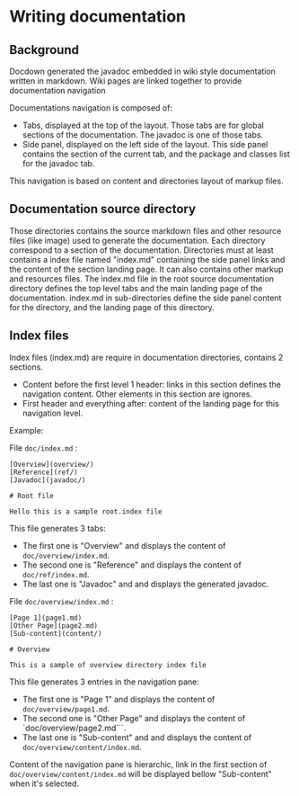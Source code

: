 # Writing documentation

## Background

Docdown generated the javadoc embedded in wiki style documentation written in markdown. Wiki pages are linked together
to provide documentation navigation

Documentations navigation is composed of:

* Tabs, displayed at the top of the layout. Those tabs are for global sections of the documentation. The javadoc is 
one of those tabs.
* Side panel, displayed on the left side of the layout. This side panel contains the section of the current tab, 
and the package and classes list for the javadoc tab.

This navigation is based on content and directories layout of markup files.

## Documentation source directory

Those directories contains the source markdown files and other resource files (like image) used to generate the 
documentation. Each directory correspond to a section of the documentation. Directories must at least contains a 
index file named "index.md" containing the side panel links and the content of the section landing page. It can also
contains other markup and resources files. The index.md file in the root source documentation directory defines the 
top level tabs and the main landing page of the documentation. index.md in sub-directories define the side panel 
content for the directory, and the landing page of this directory.

 
## Index files

Index files (index.md) are require in documentation directories, contains 2 sections.

* Content before the first level 1 header: links in this section defines the navigation content. Other elements in 
this section are ignores.
* First header and everything after: content of the landing page for this navigation level.

Example:

File `doc/index.md` :

```
[Overview](overview/)
[Reference](ref/)
[Javadoc](javadoc/)

# Root file

Hello this is a sample root.index file
```

This file generates 3 tabs:

* The first one is "Overview" and displays the content of `doc/overview/index.md`.
* The second one is "Reference" and displays the content of `doc/ref/index.md`.
* The last one is "Javadoc" and and displays the generated javadoc.

File `doc/overview/index.md` :

```
[Page 1](page1.md)
[Other Page](page2.md)
[Sub-content](content/)

# Overview

This is a sample of overview directory index file
```

This file generates 3 entries in the navigation pane:

* The first one is "Page 1" and displays the content of `doc/overview/page1.md`.
* The second one is "Other Page" and displays the content of `doc/overview/page2.md```.
* The last one is "Sub-content" and and displays the content of `doc/overview/content/index.md`.

Content of the navigation pane is hierarchic, link in the first section of `doc/overview/content/index.md`
will be displayed bellow "Sub-content" when it's selected.


